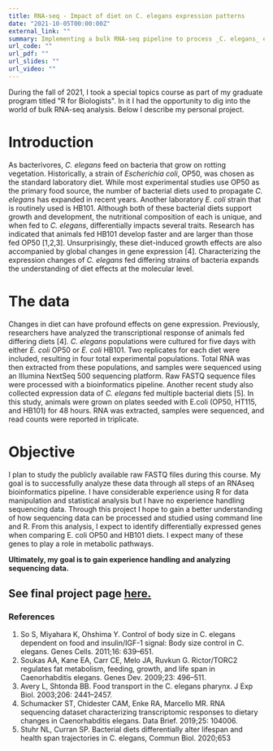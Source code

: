 ```yaml
---
title: RNA-seq - Impact of diet on C. elegans expression patterns 
date: "2021-10-05T00:00:00Z"
external_link: ""
summary: Implementing a bulk RNA-seq pipeline to process _C. elegans_ expression data
url_code: ""
url_pdf: ""
url_slides: ""
url_video: ""
---
```

During the fall of 2021, I took a special topics course as part of my graduate program titled "R for Biologists". In it I had the opportunity to dig into the world of bulk RNA-seq analysis. Below I describe my personal project.

# Introduction

As bacterivores, *C. elegans* feed on bacteria that grow on rotting vegetation. Historically, a 
strain of *Escherichia coli*, OP50, was chosen as the standard laboratory diet. While most 
experimental studies use OP50 as the primary food source, the number of bacterial diets used 
to propagate *C. elegans* has expanded in recent years. Another laboratory *E. coli* strain that 
is routinely used is HB101. Although both of these bacterial diets support growth and 
development, the nutritional composition of each is unique, and when fed to *C. elegans*, 
differentially impacts several traits. Research has indicated that animals fed HB101 develop 
faster and are larger than those fed OP50 [1,2,3]. Unsurprisingly, these diet-induced growth 
effects are also accompanied by global changes in gene expression [4]. Characterizing the 
expression changes of *C. elegans* fed differing strains of bacteria expands the understanding 
of diet effects at the molecular level. 

# The data 

Changes in diet can have profound effects on gene expression. Previously, researchers have 
analyzed the transcriptional response of animals fed differing diets [4]. *C. elegans* populations 
were cultured for five days with either *E. coli* OP50 or *E. coli* HB101. Two replicates for each 
diet were included, resulting in four total experimental populations. Total RNA was then 
extracted from these populations, and samples were sequenced using an Illumina NextSeq 
500 sequencing platform. Raw FASTQ sequence files were processed with a bioinformatics 
pipeline. Another recent study also collected expression data of *C. elegans* fed multiple 
bacterial diets [5]. In this study, animals were grown on plates seeded with 
E.coli (OP50, HT115, and HB101) for 48 hours. RNA was extracted, samples were sequenced, 
and read counts were reported in triplicate.

# Objective

I plan to study the publicly available raw FASTQ files during this course. My goal is to 
successfully analyze these data through all steps of an RNAseq bioinformatics pipeline.
I have considerable experience using R for data manipulation and statistical analysis 
but I have no experience handling sequencing data. 
Through this project I hope to gain a better understanding of how sequencing data can be 
processed and studied using command line and R. From this analysis, I expect to identify 
differentially expressed genes when comparing E. coli OP50 and HB101 diets. I expect many 
of these genes to play a role in metabolic pathways. 
  
**Ultimately, my goal is to gain experience handling and analyzing sequencing data.**

## See final project page [here.](https://rpubs.com/jnyaanga/ibis455final)

### References  
1. So S, Miyahara K, Ohshima Y. Control of body size in C. elegans dependent on food and 
insulin/IGF-1 signal: Body size control in C. elegans. Genes Cells. 2011;16: 639–651.   
2. Soukas AA, Kane EA, Carr CE, Melo JA, Ruvkun G. Rictor/TORC2 regulates fat 
metabolism, feeding, growth, and life span in Caenorhabditis elegans. Genes Dev. 2009;23: 
496–511.  
3. Avery L, Shtonda BB. Food transport in the C. elegans pharynx. J Exp Biol. 2003;206: 
2441–2457.   
4. Schumacker ST, Chidester CAM, Enke RA, Marcello MR. RNA sequencing dataset 
characterizing transcriptomic responses to dietary changes in Caenorhabditis elegans. Data 
Brief. 2019;25: 104006.   
5. Stuhr NL, Curran SP. Bacterial diets differentially alter lifespan and health span trajectories 
in C. elegans, Commun Biol. 2020;653
